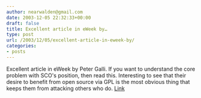 ```yaml
---
author: nearwalden@gmail.com
date: 2003-12-05 22:32:33+00:00
draft: false
title: Excellent article in eWeek by…
type: post
url: /2003/12/05/excellent-article-in-eweek-by/
categories:
- posts
---
```


Excellent article in eWeek by Peter Galli.  If you want to understand the core problem with SCO's position, then read this.  Interesting to see that their desire to benefit from open source via GPL is the most obvious thing that keeps them from attacking others who do.  [Link](//www.eweek.com/article2/0,4149,1395305,00.asp')



